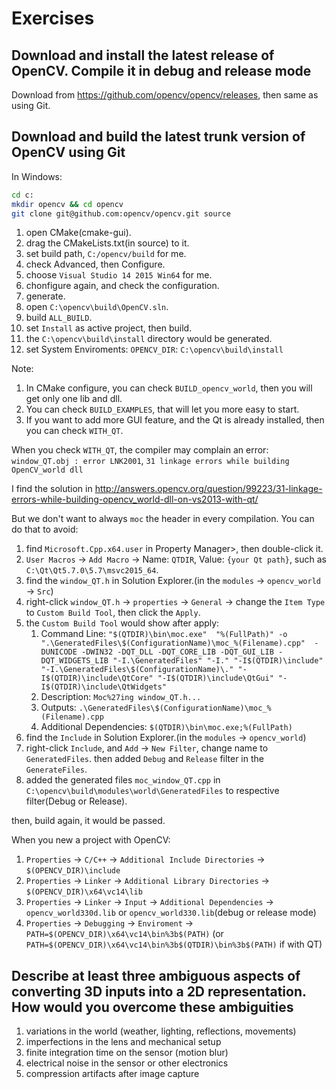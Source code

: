 # Exercises

## Download and install the latest release of OpenCV. Compile it in debug and release mode

Download from <https://github.com/opencv/opencv/releases>, then same as using Git.

## Download and build the latest trunk version of OpenCV using Git

In Windows:

```sh
cd c:
mkdir opencv && cd opencv
git clone git@github.com:opencv/opencv.git source
```

1. open CMake(cmake-gui).
1. drag the CMakeLists.txt(in source) to it.
1. set build path, `C:/opencv/build` for me.
1. check Advanced, then Configure.
1. choose `Visual Studio 14 2015 Win64` for me.
1. chonfigure again, and check the configuration.
1. generate.
1. open `C:\opencv\build\OpenCV.sln`.
1. build `ALL_BUILD`.
1. set `Install` as active project, then build.
1. the `C:\opencv\build\install` directory would be generated.
1. set System Enviroments: `OPENCV_DIR`:  `C:\opencv\build\install`

Note:

1. In CMake configure, you can check `BUILD_opencv_world`, then you will get only one lib and dll.
1. You can check `BUILD_EXAMPLES`, that will let you more easy to start.
1. If you want to add more GUI feature, and the Qt is already installed, then you can check `WITH_QT`.

When you check `WITH_QT`, the compiler may complain an error: `window_QT.obj : error LNK2001`, `31 linkage errors while building OpenCV_world dll`

I find the solution in <http://answers.opencv.org/question/99223/31-linkage-errors-while-building-opencv_world-dll-on-vs2013-with-qt/>

But we don't want to always `moc` the header in every compilation. You can do that to avoid:

1. find `Microsoft.Cpp.x64.user` in Property Manager>, then double-click it.
1. `User Macros` -> `Add Macro` -> Name: `QTDIR`, Value: `{your Qt path}`, such as `C:\Qt\Qt5.7.0\5.7\msvc2015_64`.
1. find the `window_QT.h` in Solution Explorer.(in the `modules` -> `opencv_world` -> `Src`)
1. right-click `window_QT.h` -> `properties` -> `General` -> change the `Item Type` to `Custom Build Tool`, then click the `Apply`.
1. the `Custom Build Tool` would show after apply:
    1. Command Line: `"$(QTDIR)\bin\moc.exe"  "%(FullPath)" -o ".\GeneratedFiles\$(ConfigurationName)\moc_%(Filename).cpp"  -DUNICODE -DWIN32 -DQT_DLL -DQT_CORE_LIB -DQT_GUI_LIB -DQT_WIDGETS_LIB "-I.\GeneratedFiles" "-I." "-I$(QTDIR)\include" "-I.\GeneratedFiles\$(ConfigurationName)\." "-I$(QTDIR)\include\QtCore" "-I$(QTDIR)\include\QtGui" "-I$(QTDIR)\include\QtWidgets"`
    1. Description: `Moc%27ing window_QT.h...`
    1. Outputs: `.\GeneratedFiles\$(ConfigurationName)\moc_%(Filename).cpp`
    1. Additional Dependencies: `$(QTDIR)\bin\moc.exe;%(FullPath)`
1. find the `Include` in Solution Explorer.(in the `modules` -> `opencv_world`)
1. right-click `Include`, and `Add` -> `New Filter`, change name to `GeneratedFiles`. then added `Debug` and `Release` filter in the `GenerateFiles`.
1. added the generated files `moc_window_QT.cpp` in `C:\opencv\build\modules\world\GeneratedFiles` to respective filter(Debug or Release).

then, build again, it would be passed.

When you new a project with OpenCV:

1. `Properties` -> `C/C++` -> `Additional Include Directories` -> `$(OPENCV_DIR)\include`
1. `Properties` -> `Linker` -> `Additional Library Directories` -> `$(OPENCV_DIR)\x64\vc14\lib`
1. `Properties` -> `Linker` -> `Input` -> `Additional Dependencies` -> `opencv_world330d.lib` or `opencv_world330.lib`(debug or release mode)
1. `Properties` -> `Debugging` -> `Enviroment` -> `PATH=$(OPENCV_DIR)\x64\vc14\bin%3b$(PATH)` (or `PATH=$(OPENCV_DIR)\x64\vc14\bin%3b$(QTDIR)\bin%3b$(PATH)` if with QT)

## Describe at least three ambiguous aspects of converting 3D inputs into a 2D representation. How would you overcome these ambiguities

1. variations in the world (weather, lighting, reflections, movements)
1. imperfections in the lens and mechanical setup
1. finite integration time on the sensor (motion blur)
1. electrical noise in the sensor or other electronics
1. compression artifacts after image capture
